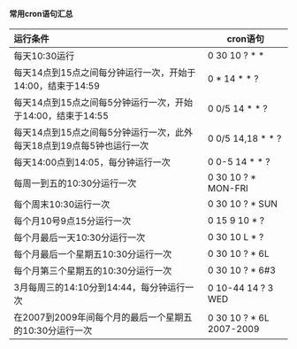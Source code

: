 #### 常用cron语句汇总

| 运行条件                                                     | cron语句                 |
| :----------------------------------------------------------- | ------------------------ |
| 每天10:30运行                                                | 0 30 10 ? * *            |
| 每天14点到15点之间每分钟运行一次，开始于14:00，结束于14:59   | 0 * 14 * * ?             |
| 每天14点到15点之间每5分钟运行一次，开始于14:00，结束于14:55  | 0 0/5 14 * * ?           |
| 每天14点到15点之间每5分钟运行一次，此外每天18点到19点每5钟也运行一次 | 0 0/5 14,18 * * ?        |
| 每天14:00点到14:05，每分钟运行一次                           | 0 0-5 14 * * ?           |
| 每周一到五的10:30分运行一次                                  | 0 30 10 ? * MON-FRI      |
| 每个周末10:30运行一次                                        | 0 30 10 ? * SUN          |
| 每个月10号9点15分运行一次                                    | 0 15 9 10 * ?            |
| 每个月最后一天10:30分运行一次                                | 0 30 10 L * ?            |
| 每个月最后一个星期五10:30分运行一次                          | 0 30 10 ? * 6L           |
| 每个月第三个星期五的10:30分运行一次                          | 0 30 10 ? * 6#3          |
| 3月每周三的14:10分到14:44，每分钟运行一次                    | 0 10-44 14 ? 3 WED       |
| 在2007到2009年间每个月的最后一个星期五的10:30分运行一次      | 0 30 10 ? * 6L 2007-2009 |

